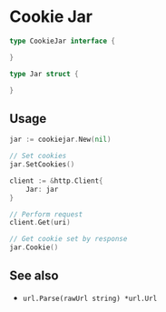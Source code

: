 # Cookie Jar

```go
type CookieJar interface {

}
```

```go
type Jar struct {

}
```

## Usage

```go
jar := cookiejar.New(nil)

// Set cookies
jar.SetCookies()

client := &http.Client{
    Jar: jar
}

// Perform request
client.Get(uri)

// Get cookie set by response
jar.Cookie()
```

## See also

- `url.Parse(rawUrl string) *url.Url`